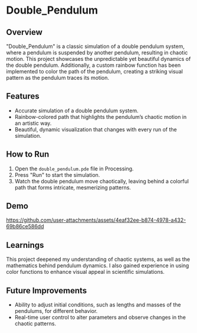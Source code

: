 # Double_Pendulum

## Overview
"Double_Pendulum" is a classic simulation of a double pendulum system, where a pendulum is suspended by another pendulum, resulting in chaotic motion. This project showcases the unpredictable yet beautiful dynamics of the double pendulum. Additionally, a custom rainbow function has been implemented to color the path of the pendulum, creating a striking visual pattern as the pendulum traces its motion.

## Features
- Accurate simulation of a double pendulum system.
- Rainbow-colored path that highlights the pendulum’s chaotic motion in an artistic way.
- Beautiful, dynamic visualization that changes with every run of the simulation.
  
## How to Run
1. Open the `double_pendulum.pde` file in Processing.
2. Press "Run" to start the simulation.
3. Watch the double pendulum move chaotically, leaving behind a colorful path that forms intricate, mesmerizing patterns.

## Demo
https://github.com/user-attachments/assets/4eaf32ee-b874-4978-a432-69b86ce586dd



## Learnings
This project deepened my understanding of chaotic systems, as well as the mathematics behind pendulum dynamics. I also gained experience in using color functions to enhance visual appeal in scientific simulations.

## Future Improvements
- Ability to adjust initial conditions, such as lengths and masses of the pendulums, for different behavior.
- Real-time user control to alter parameters and observe changes in the chaotic patterns.
